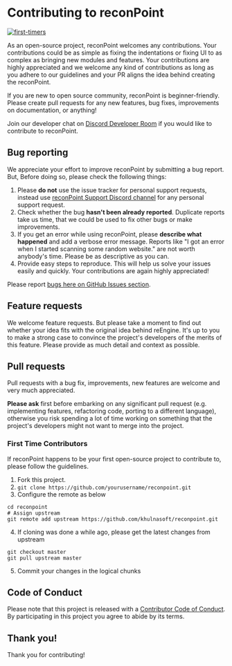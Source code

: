 # Contributing to reconPoint
[![first-timers](https://img.shields.io/badge/first--timers--only-friendly-blue.svg?style=flat-square)](https://www.firsttimersonly.com/)

As an open-source project, reconPoint welcomes any contributions. Your contributions could be as simple as fixing the indentations or fixing UI to as complex as bringing new modules and features.
Your contributions are highly appreciated and we welcome any kind of contributions as long as you adhere to our guidelines and your PR aligns the idea behind creating the reconPoint.

If you are new to open source community, reconPoint is beginner-friendly. Please create pull requests for any new features, bug fixes, improvements on documentation, or anything!

Join our developer chat on [Discord Developer Room](https://discord.gg/JuhHdHTtwd) if you would like to contribute to reconPoint.

## Bug reporting

We appreciate your effort to improve reconPoint by submitting a bug report. But, Before doing so, please check the following things:

1. Please **do not** use the issue tracker for personal support requests, instead use [reconPoint Support Discord channel](https://discord.gg/azv6fzhNCE) for any personal support request.
2. Check whether the bug **hasn't been already reported**. Duplicate reports take us time, that we could be used to fix other bugs or make improvements.
3. If you get an error while using reconPoint, please **describe what happened** and add a verbose error message. Reports like "I got an error when I started scanning some random website." are not worth anybody's time. Please be as descriptive as you can.
4. Provide easy steps to reproduce. This will help us solve your issues easily and quickly.
Your contributions are again highly appreciated!

Please report [bugs here on GitHub Issues section][1].

[1]: https://github.com/khulnasoft/reconpoint/issues/new


## Feature requests
We welcome feature requests. But please take a moment to find out whether your idea fits with the original idea behind reEngine. It's up to you to make a strong case to convince the project's developers of the merits of this feature. Please provide as much detail and context as possible.

## Pull requests
Pull requests with a bug fix, improvements, new features are welcome and very much appreciated.

**Please ask** first before embarking on any significant pull request (e.g. implementing features, refactoring code, porting to a different language), otherwise you risk spending a lot of time working on something that the project's developers might not want to merge into the project.

### First Time Contributors
If reconPoint happens to be your first open-source project to contribute to, please follow the guidelines.

1. Fork this project.
2. `git clone https://github.com/yourusername/reconpoint.git`
3. Configure the remote as below
```
cd reconpoint
# Assign upstream
git remote add upstream https://github.com/khulnasoft/reconpoint.git
```
4. If cloning was done a while ago, please get the latest changes from upstream
```
git checkout master
git pull upstream master
```
5. Commit your changes in the logical chunks

## Code of Conduct

Please note that this project is released with a [Contributor Code of Conduct](CODE_OF_CONDUCT.md).
By participating in this project you agree to abide by its terms.

## Thank you!

Thank you for contributing!
